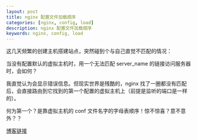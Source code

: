 ```yaml
---
layout: post
title: nginx 配置文件加载顺序
categories: [nginx, config, load]
description: nginx 配置文件加载顺序
keywords: nginx, config, load
---
```


这几天频繁的创建主机搭建站点，突然碰到个与自己直觉不匹配的情况：

当没有配置默认的虚拟主机时，用一个无法匹配 server_name 的链接访问服务器时，会如何？

我直觉认为会显示错误信息。但现实世界是残酷的，nginx 找了一圈都没有匹配后，会直接路由到它找到的第一个配置的虚拟主机上（前提是监听的端口是一样的）。

何为第一个？是靠虚拟主机的 conf 文件名字的字母表顺序！惊不惊喜？意不意外？？

[博客链接](https://blog.kazaff.me/2018/10/17/nginx%E7%9A%84vhost%E6%96%87%E4%BB%B6%E5%8A%A0%E8%BD%BD%E9%A1%BA%E5%BA%8F/)